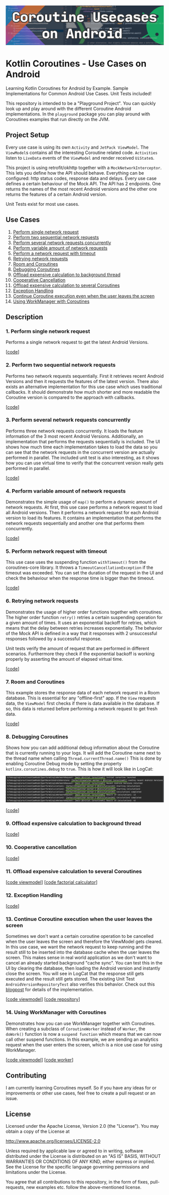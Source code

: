 ![CoroutineUsecasesOnAndroid](CoroutinesUsecasesGithubLogo.png)

# Kotlin Coroutines - Use Cases on Android

Learning Kotlin Coroutines for Android by Example. Sample Implementations for Common Android Use Cases. Unit Tests included!

This repository is intended to be a "Playground Project". You can quickly look up and play around with the different Coroutine Android implementations.
In the `playground` package you can play around with Coroutines examples that run directly on the JVM.

## Project Setup

Every use case is using its own `Activity` and `JetPack ViewModel`. The `ViewModel`s contains all the interesting Coroutine related code.
`Activities` listen to `LiveData` events of the `ViewModel` and render received `UiState`s.

This project is using retrofit/okhttp together with a `MockNetworkInterceptor`. This lets you define how the API should behave.
Everything can be configured: http status codes, response data and delays. Every use case defines a certain behaviour of the Mock API.
The API has 2 endpoints. One returns the names of the most recent Android versions and the other one returns the features of a certain
Android version.

Unit Tests exist for most use cases.

## Use Cases
1. [Perform single network request](#1-perform-a-single-network-request)
2. [Perform two sequential network requests](#2-perform-two-sequential-network-requests)
3. [Perform several network requests concurrently](#3-perform-several-network-requests-concurrently)
4. [Perform variable amount of network requests](#4-perform-variable-amount-of-network-requests)
5. [Perform a network request with timeout](#5-perform-network-request-with-timeout)
6. [Retrying network requests](#6-retrying-network-requests)
7. [Room and Coroutines](#7-room-and-coroutines)
8. [Debugging Coroutines](#8-debugging-coroutines)
9. [Offload expensive calculation to background thread](#9-offload-expensive-calculation-to-background-thread)
10. [Cooperative Cancellation](#10-cooperative-cancellation)
11. [Offload expensive calculation to several Coroutines](#11-offload-expensive-calculation-to-several-coroutines)
12. [Exception Handling](#12-exception-handling)
13. [Continue Coroutine execution even when the user leaves the screen](#13-continue-coroutine-execution-when-the-user-leaves-the-screen)
14. [Using WorkManager with Coroutines](#14-using-workmanager-with-coroutines)

## Description

### 1. Perform single network request

Performs a single network request to get the latest Android Versions.

[[code](app/src/main/java/com/lukaslechner/coroutineusecasesonandroid/usecases/coroutines/usecase1/PerformSingleNetworkRequestViewModel.kt)]

### 2. Perform two sequential network requests

Performs two network requests sequentially. First it retrieves recent Android Versions and then it requests the features of the latest version.
There also exists an alternative implementation for this use case which uses traditional callbacks. It should demonstrate how much shorter and more readable the Coroutine version is compared to the approach with callbacks.

[[code](app/src/main/java/com/lukaslechner/coroutineusecasesonandroid/usecases/coroutines/usecase2/Perform2SequentialNetworkRequestsViewModel.kt)]

### 3. Perform several network requests concurrently

Performs three network requests concurrently. It loads the feature information of the 3 most recent Android Versions. Additionally, an implementation
that performs the requests sequentially is included. The UI shows how much time each implementation takes to load the data so you can see that the network
requests in the concurrent version are actually performed in parallel. The included unit test is also interesting, as it shows how you can use virtual time to
verify that the concurrent version really gets performed in parallel.

[[code](app/src/main/java/com/lukaslechner/coroutineusecasesonandroid/usecases/coroutines/usecase3/PerformNetworkRequestsConcurrentlyViewModel.kt)]

### 4. Perform variable amount of network requests

Demonstrates the simple usage of `map()` to perform a dynamic amount of network requests. At first, this use case performs a network request to load all Android versions.
Then it performs a network request for each Android version to load its features. It contains an implementation that performs the network requests sequentially and another one that performs them concurrently.

[[code](app/src/main/java/com/lukaslechner/coroutineusecasesonandroid/usecases/coroutines/usecase4/VariableAmountOfNetworkRequestsViewModel.kt)]

### 5. Perform network request with timeout

This use case uses the suspending function `withTimeout()` from the coroutines-core library. It throws a `TimeoutCancellationException` if the timeout was exceeded.
You can set the duration of the request in the UI and check the behaviour when the response time is bigger than the timeout.

[[code](app/src/main/java/com/lukaslechner/coroutineusecasesonandroid/usecases/coroutines/usecase5/NetworkRequestWithTimeoutViewModel.kt)]

### 6. Retrying network requests

Demonstrates the usage of higher order functions together with coroutines. The higher order function `retry()` retries a certain suspending operation for a given amount of times.
It uses an exponential backoff for retries, which means that the delay between retries increases exponentially. The behavior of the Mock API is defined in a way that it responses
with 2 unsuccessful responses followed by a successful response.

Unit tests verify the amount of request that are performed in different scenarios. Furthermore they check if the exponential backoff is working properly
by asserting the amount of elapsed virtual time.

[[code](app/src/main/java/com/lukaslechner/coroutineusecasesonandroid/usecases/coroutines/usecase6/RetryNetworkRequestViewModel.kt)]

### 7. Room and Coroutines

This example stores the response data of each network request in a Room database. This is essential for any "offline-first" app.
If the `View` requests data, the `ViewModel` first checks if there is data available in the database. If so, this data is returned before performing
a network request to get fresh data.

[[code](app/src/main/java/com/lukaslechner/coroutineusecasesonandroid/usecases/coroutines/usecase7/RoomAndCoroutinesViewModel.kt)]

### 8. Debugging Coroutines

Shows how you can add additional debug information about the Coroutine that is currently running to your logs.
It will add the Coroutine name next to the thread name when calling `Thread.currentThread.name()`
This is done by enabling Coroutine Debug mode by setting the property `kotlinx.coroutines.debug` to `true`.
This is how it will look like in LogCat:

![DebuggingCoroutines](documentation/images/debugging_coroutines.png)

[[code](app/src/main/java/com/lukaslechner/coroutineusecasesonandroid/usecases/coroutines/usecase8/DebuggingCoroutinesViewModel.kt)]

### 9. Offload expensive calculation to background thread

[[code](app/src/main/java/com/lukaslechner/coroutineusecasesonandroid/usecases/coroutines/usecase9/CalculationInBackgroundViewModel.kt)]

### 10. Cooperative cancellation

[[code](https://github.com/LukasLechnerDev/Kotlin-Coroutine-Use-Cases-on-Android/blob/master/app/src/main/java/com/lukaslechner/coroutineusecasesonandroid/usecases/coroutines/usecase10/CooperativeCancellationViewModel.kt)]

### 11. Offload expensive calculation to several Coroutines

[[code viewmodel](app/src/main/java/com/lukaslechner/coroutineusecasesonandroid/usecases/coroutines/usecase11/CalculationInMultipleBackgroundThreadsViewModel.kt)]
[[code factorial calculator](app/src/main/java/com/lukaslechner/coroutineusecasesonandroid/usecases/coroutines/usecase11/FactorialCalculator.kt)]

### 12. Exception Handling

[[code](app/src/main/java/com/lukaslechner/coroutineusecasesonandroid/usecases/coroutines/usecase12/ExceptionHandlingViewModel.kt)]

### 13. Continue Coroutine execution when the user leaves the screen

Sometimes we don't want a certain coroutine operation to be cancelled when the user leaves the screen and therefore the ViewModel
gets cleared. In this use case, we want the network request to keep running and the result still to be inserted into the database
cache when the user leaves the screen. This makes sense in real world application as we don't want to cancel an already started background "cache sync".
You can test this in the UI by clearing the database, then loading the Android version and instantly close the screen. You will see in LogCat that the response
still gets executed and the result still gets stored. The existing Unit Test `AndroidVersionRepositoryTest` also verifies this behavior. Check out this [blogpost](https://medium.com/androiddevelopers/coroutines-patterns-for-work-that-shouldnt-be-cancelled-e26c40f142ad) for details of the implementation.

[[code viewmodel](app/src/main/java/com/lukaslechner/coroutineusecasesonandroid/usecases/coroutines/usecase13/ContinueCoroutineWhenUserLeavesScreenViewModel.kt)]
[[code repository](app/src/main/java/com/lukaslechner/coroutineusecasesonandroid/usecases/coroutines/usecase13/AndroidVersionRepository.kt)]

### 14. Using WorkManager with Coroutines

Demonstrates how you can use WorkManager together with Coroutines. When creating a subclass of `CoroutineWorker` instead of `Worker`,
the `doWork()` function is now a `suspend function` which means that we can now call other suspend functions. In this
example, we are sending an analytics request when the user enters the screen, which is a nice use case for using WorkManager.

[[code viewmodel](app/src/main/java/com/lukaslechner/coroutineusecasesonandroid/usecases/coroutines/usecase14/WorkManagerViewModel.kt)]
[[code worker](app/src/main/java/com/lukaslechner/coroutineusecasesonandroid/usecases/coroutines/usecase14/AnalyticsWorker.kt)]

## Contributing

I am currently learning Coroutines myself. So if you have any ideas for or improvements or other use cases, feel free to create a pull request or an issue.

## License

Licensed under the Apache License, Version 2.0 (the "License").
You may obtain a copy of the License at

   http://www.apache.org/licenses/LICENSE-2.0

Unless required by applicable law or agreed to in writing, software
distributed under the License is distributed on an "AS IS" BASIS,
WITHOUT WARRANTIES OR CONDITIONS OF ANY KIND, either express or implied.
See the License for the specific language governing permissions and
limitations under the License.

You agree that all contributions to this repository, in the form of fixes, pull-requests, new examples etc. follow the above-mentioned license.
